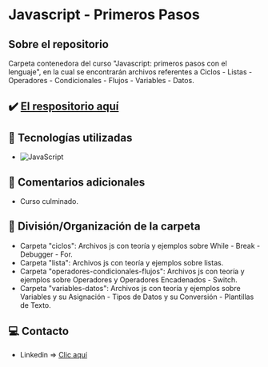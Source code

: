 # Javascript - Primeros Pasos

## Sobre el repositorio
Carpeta contenedora del curso "Javascript: primeros pasos con el lenguaje", en la cual se encontrarán archivos referentes a Ciclos - Listas - Operadores - Condicionales - Flujos - Variables - Datos.

## ✔️ [El respositorio aquí](https://github.com/K3yJey/Javascript-primerosPasos.git)

## 🔧 Tecnologías utilizadas
* ![JavaScript](https://img.shields.io/badge/javascript-%23323330.svg?style=for-the-badge&logo=javascript&logoColor=%23F7DF1E)

## 📌 Comentarios adicionales 
* Curso culminado.

## 📂 División/Organización de la carpeta
* Carpeta "ciclos": Archivos js con teoría y ejemplos sobre While - Break - Debugger - For.
* Carpeta "lista": Archivos js con teoría y ejemplos sobre listas.
* Carpeta "operadores-condicionales-flujos": Archivos js con teoría y ejemplos sobre Operadores y Operadores Encadenados - Switch.
* Carpeta "variables-datos": Archivos js con teoría y ejemplos sobre Variables y su Asignación - Tipos de Datos y su Conversión - Plantillas de Texto.

## 💻 Contacto
* Linkedin => [Clic aquí](https://www.linkedin.com/in/k3yjey-dev/)